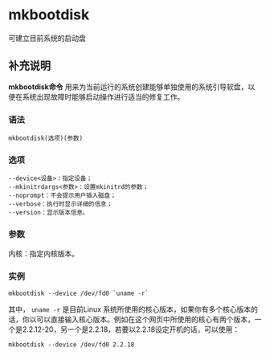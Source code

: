 #  mkbootdisk

可建立目前系统的启动盘

##  补充说明

**mkbootdisk命令** 用来为当前运行的系统创建能够单独使用的系统引导软盘，以便在系统出现故障时能够启动操作进行适当的修复工作。

###  语法

    
    
    mkbootdisk(选项)(参数)
    

###  选项

    
    
    --device<设备>：指定设备；
    --mkinitrdargs<参数>：设置mkinitrd的参数；
    --noprompt：不会提示用户插入磁盘；
    --verbose：执行时显示详细的信息；
    --version：显示版本信息。
    

###  参数

内核：指定内核版本。

###  实例

    
    
    mkbootdisk --device /dev/fd0 `uname -r`
    

其中， ` uname -r ` 是目前Linux
系统所使用的核心版本，如果你有多个核心版本的话，你以可以直接输入核心版本。例如在这个网页中所使用的核心有两个版本，一个是2.2.12-20，另一个是2.2.18，若要以2.2.18设定开机的话，可以使用：

    
    
    mkbootdisk --device /dev/fd0 2.2.18
    

